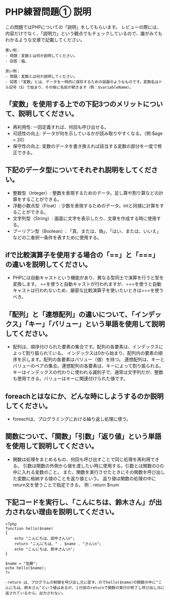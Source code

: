 # PHP練習問題① 説明
この問題ではPHPについての「説明」をしてもらいます。
レビューの際には、内容だけでなく、「説明力」という観点でもチェックしているので、誰がみてもわかるような文章で記載してください。

```
悪い例：
- 問題：変数とは何か説明してください。
- 回答：箱。

良い例：
- 問題：変数とは何か説明してください。
- 回答：「変数」とは、データを一時的に保存するための容器のようなものです。変数名はドル記号（$）で始まり、その後に名前が続きます（例：$variableName）。
```

## 「変数」を使用する上での下記3つのメリットについて、説明してください。
- 再利用性: 一回定義すれば、何回も呼び出せる。
- 可読性の向上: データが何を示しているかが読み取りやすくなる。（例:$age = 20）
- 保守性の向上: 変数のデータを書き換えれば該当する変数の部分を一度で修正できる。

## 下記のデータ型についてそれぞれ説明をしてください。
- 整数型（Integer）: 整数を表現するためのデータ。足し算や割り算などの計算をすることができる。
- 浮動小数点型（Float）: 少数を表現するためのデータ。intと同様に計算をすることができる。
- 文字列型（String）: 画面に文字を表示したり、文章を作成する時に使用する。
- ブーリアン型（Boolean）: 「真、または、偽」、「はい、または、いいえ」などの二者択一条件を表すために使用する。

## ifで比較演算子を使用する場合の「==」と「===」の違いを説明してください。
- PHPには自動キャストという機能があり、異なる型同士で演算を行うと型を変換します。
    ==を使うと自動キャストが行われますが、===を使うと自動キャストは行われないため、厳密な比較演算子を使いたいときは===を使うべき。

## 「配列」と「連想配列」の違いについて、「インデックス」「キー」「バリュー」という単語を使用して説明してください。
- 配列は、順序付けられた要素の集合です。配列の各要素は、インデックスによって割り振られている。
    インデックスは0から始まり、配列内の要素の順序を示します。配列の各要素はバリュー（値）を持つ。
    連想配列は、キーとバリューのペアの集合。連想配列の各要素は、キーによって割り振られる。
    キーはインデックスの代わりに使われる識別子で、通常は文字列だが、整数も使用できる。バリューはキーに関連付けられた値です。

## foreachとはなにか、どんな時にしようするのか説明してください。
- foreachは、プログラミングにおける繰り返し処理に使う。

## 関数について、「関数」「引数」「返り値」という単語を使用して説明してください。
- 関数は処理をまとめるもの、何回も呼び出すことで同じ処理を再利用できる。
    引数は関数の外側から値を渡したい時に使用する。引数とは関数の()の中に入れる変数のこと。
    また、関数を実行させたときにその関数を呼び出した変数に格納する値のことを返り値という。
    返り値は関数の処理の中にreturn文を使うことで指定できる。 例：return $num

## 下記コードを実行し、「こんにちは、鈴木さん」が出力されない理由を説明してください。
```
<?php
function hello($name)
{
    echo "こんにちは、田中さん\n";
    return "こんにちは、" . $name . "さん\n";
    echo "こんにちは、鈴木さん\n";
}

$name = "佐藤";
echo hello($name);
?>
```
    -return は、プログラムの制御を呼び出し元に戻す。のでhello($name)の関数の中に"こんにちは、鈴木さん"という値はあるが、１行前のreturnで関数の実行が終了し呼び出し元に返されているから。出力されない。

<!-- - 引数に$nameを入れているのに、$name = "佐藤";で$nameに佐藤が代入されている。
    echo "こんにちは、田中さん\n";
    echo "こんにちは、鈴木さん\n";どちらも不要で、
    echo hello($name);の()内に名前をいれて値を渡したらいいから。 -->